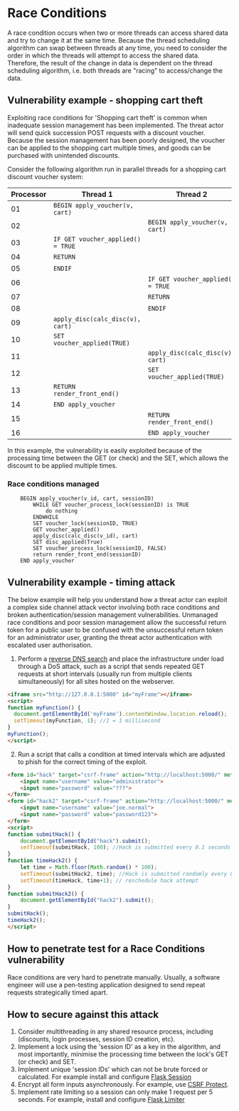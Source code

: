 # Race Conditions

A race condition occurs when two or more threads can access shared data and try to change it at the same time. Because the thread scheduling algorithm can swap between threads at any time, you need to consider the order in which the threads will attempt to access the shared data. Therefore, the result of the change in data is dependent on the thread scheduling algorithm, i.e. both threads are "racing" to access/change the data.

## Vulnerability example - shopping cart theft

Exploiting race conditions for 'Shopping cart theft' is common when inadequate session management has been implemented. The threat actor will send quick succession POST requests with a discount voucher. Because the session management has been poorly designed, the voucher can be applied to the shopping cart multiple times, and goods can be purchased with unintended discounts.

Consider the following algorithm run in parallel threads for a shopping cart discount voucher system:

| Processor | Thread 1 | Thread 2 |
| ------ | ------ | ------ |
| 01 | `BEGIN apply_voucher(v, cart)` | |
| 02 | | `BEGIN apply_voucher(v, cart)`|
| 03 |  `IF GET voucher_applied() = TRUE` | |
| 04 |  `RETURN` | |
| 05 |  `ENDIF` | |
| 06 |  | `IF GET voucher_applied() = TRUE` |
| 07 |  | `RETURN` |
| 08 |  | `ENDIF` |
| 09 | `apply_disc(calc_disc(v), cart)` | |
| 10 | `SET voucher_applied(TRUE)` | |
| 11 | | `apply_disc(calc_disc(v), cart)` |
| 12 | | `SET voucher_applied(TRUE)` |
| 13 | `RETURN render_front_end()` | |
| 14 | `END apply_voucher` | |
| 15 | | `RETURN render_front_end()` |
| 16 | | `END apply_voucher`  |

In this example, the vulnerability is easily exploited because of the processing time between the GET (or check) and the SET, which allows the discount to be applied multiple times.

### Race conditions managed

```pseudocode
    BEGIN apply_voucher(v_id, cart, sessionID)
        WHILE GET voucher_process_lock(sessionID) is TRUE
            do nothing
        ENDWHILE
        SET voucher_lock(sessionID, TRUE)
        GET voucher_applied()
        apply_disc(calc_disc(v_id), cart)
        SET disc_applied(True)
        SET voucher_process_lock(sessionID, FALSE)
        return render_front_end(sessionID)
    END apply_voucher
```

## Vulnerability example - timing attack

The below example will help you understand how a threat actor can exploit a complex side channel attack vector involving both race conditions and broken authentication/session management vulnerabilities. Unmanaged race conditions and poor session management allow the successful return token for a public user to be confused with the unsuccessful return token for an administrator user, granting the threat actor authentication with escalated user authorisation.

1. Perform a [reverse DNS search](https://viewdns.info/reverseip) and place the infrastructure under load through a DoS attack, such as a script that sends repeated GET requests at short intervals (usually run from multiple clients simultaneously) for all sites hosted on the webserver. 

```html
<iframe src="http://127.0.0.1:5000" id="myFrame"></iframe>
<script>
function myFunction() {
  document.getElementById('myFrame').contentWindow.location.reload();
  setTimeout(myFunction, 1); //1 = 1 millisecond
}
myFunction();
</script>
```

2. Run a script that calls a condition at timed intervals which are adjusted to phish for the correct timing of the exploit.

```html
<form id="hack" target="csrf-frame" action="http://localhost:5000/" method="POST" autocomplete="off">
    <input name="username" value="administrator">
    <input name="password" value="???">
</form>
<form id="hack2" target="csrf-frame" action="http://localhost:5000/" method="POST" autocomplete="off">
    <input name="username" value="joe.normal">
    <input name="password" value="password123">
</form>
<script>
function submitHack() {
    document.getElementById("hack").submit();
    setTimeout(submitHack, 100); //Hack is submitted every 0.1 seconds
}
function timeHack2() {
    let time = Math.floor(Math.random() * 100);
    setTimeout(submitHack2, time); //Hack is submitted randomly every 0 to 0.1 seconds 
    setTimeout(timeHack, time+1); // reschedule hack attempt
}
function submitHack2() {
    document.getElementById("hack2").submit();
}
submitHack();
timeHack2();
</script>
```

## How to penetrate test for a Race Conditions vulnerability

Race conditions are very hard to penetrate manually. Usually, a software engineer will use a pen-testing application designed to send repeat requests strategically timed apart.

## How to secure against this attack

1. Consider multithreading in any shared resource process, including (discounts, login processes, session ID creation, etc).
2. Implement a lock using the 'session ID' as a key in the algorithm, and most importantly, minimise the processing time between the lock's GET (or check) and SET.
3. Implement unique 'session IDs' which can not be brute forced or calculated. For example install and configure [Flask Session](https://flask-session.readthedocs.io/en/latest/)
4. Encrypt all form inputs asynchronously. For example, use [CSRF Protect](https://flask-wtf.readthedocs.io/en/0.15.x/csrf/).
5. Implement rate limiting so a session can only make 1 request per 5 seconds. For example, install and configure [Flask Limiter](https://flask-limiter.readthedocs.io/en/stable/)

